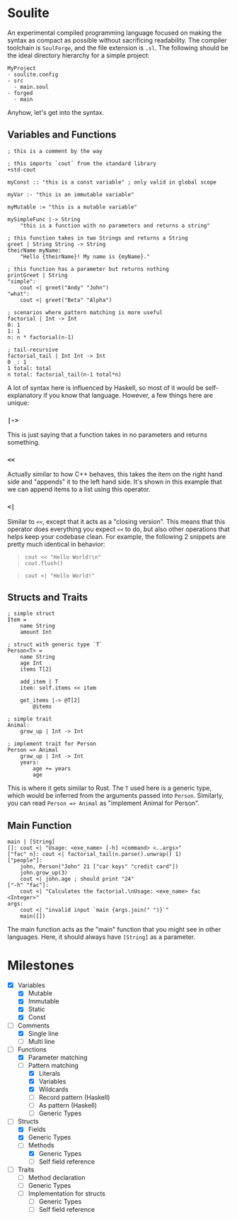 # Soulite

An experimental compiled programming language focused on making the syntax as compact as possible without sacrificing readability. The compiler toolchain is `SoulForge`, and the file extension is `.sl`. The following should be the ideal directory hierarchy for a simple project:

```
MyProject
- soulite.config
- src
  - main.soul
- forged
  - main
```

Anyhow, let's get into the syntax.

## Variables and Functions
```
; this is a comment by the way

; this imports `cout` from the standard library
+std-cout

myConst :: "this is a const variable" ; only valid in global scope

myVar :- "this is an immutable variable"

myMutable := "this is a mutable variable"

mySimpleFunc |-> String
	"this is a function with no parameters and returns a string"

; this function takes in two Strings and returns a String
greet | String String -> String
theirName myName:
	"Hello {theirName}! My name is {myName}."

; this function has a parameter but returns nothing
printGreet | String
"simple":
	cout <| greet("Andy" "John")
"what":
	cout <| greet("Beta" "Alpha")

; scenarios where pattern matching is more useful
factorial | Int -> Int
0: 1
1: 1
n: n * factorial(n-1)

; tail-recursive
factorial_tail | Int Int -> Int
0 _: 1
1 total: total
n total: factorial_tail(n-1 total*n)
```

A lot of syntax here is influenced by Haskell, so most of it would be self-explanatory if you know that language. However, a few things here are unique:

### `|->`
This is just saying that a function takes in no parameters and returns something.

### `<<`
Actually similar to how C++ behaves, this takes the item on the right hand side and "appends" it to the left hand side. It's shown in this example that we can append items to a list using this operator.

### `<|`
Similar to `<<`, except that it acts as a "closing version". This means that this operator does everything you expect `<<` to do, but also other operations that helps keep your codebase clean. For example, the following 2 snippets are pretty much identical in behavior:
> ```
> cout << "Hello World!\n"
> cout.flush()
> ```

> ```
> cout <| "Hello World!"
> ```

## Structs and Traits
```
; simple struct
Item =
	name String
	amount Int

; struct with generic type `T`
Person<T> =
	name String
	age Int
	items T[2]

	add_item | T
	item: self.items << item

	get_items |-> @T[2]
		@items

; simple trait
Animal:
	grow_up | Int -> Int

; implement trait for Person
Person => Animal
	grow_up | Int -> Int
	years:
		age += years
		age
```

This is where it gets similar to Rust. The `T` used here is a generic type, which would be inferred from the arguments passed into `Person`. Similarly, you can read `Person => Animal` as "implement Animal for Person".

## Main Function
```
main | [String]
[]: cout <| "Usage: <exe_name> [-h] <command> <..args>"
["fac" n]: cout <| factorial_tail(n.parse().unwrap() 1)
["people"]:
	john, Person("John" 21 ["car keys" "credit card"])
	john.grow_up(3)
	cout <| john.age ; should print "24"
["-h" "fac"]:
	cout <| "Calculates the factorial.\nUsage: <exe_name> fac <Integer>"
args:
	cout <| "invalid input `main {args.join(" ")}`"
	main([])
```

The main function acts as the "main" function that you might see in other languages. Here, it should always have `[String]` as a parameter.

# Milestones

- [x] Variables
  - [x] Mutable
  - [x] Immutable
  - [x] Static
  - [x] Const
- [ ] Comments
  - [x] Single line
  - [ ] Multi line
- [ ] Functions
  - [x] Parameter matching
  - [ ] Pattern matching
	- [x] Literals
	- [x] Variables
	- [x] Wildcards
	- [ ] Record pattern (Haskell)
	- [ ] As pattern (Haskell)
	- [ ] Generic Types
- [ ] Structs
  - [x] Fields
  - [x] Generic Types
  - [ ] Methods
    - [x] Generic Types
	- [ ] Self field reference
- [ ] Traits
  - [ ] Method declaration
  - [ ] Generic Types
  - [ ] Implementation for structs
	- [ ] Generic Types
	- [ ] Self field reference